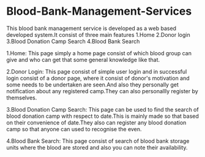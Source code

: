 # Blood-Bank-Management-Services
This blood bank management service is developed as a web based developed system.It consist of three main features 
1.Home 
2.Donor login
3.Blood Donation Camp Search
4.Blood Bank Search

1.Home:
      This page simply a home page consist of which blood group can give and who can get that some general knowledge like that. 

2.Donor Login:
      This page consist of simple user login and in successful login consist of a donor page, where it consist of donor's motivation and some needs to be undertaken are seen.And also they personally get notification about any registered camp.They can also personallly register by themselves.

3.Blood Donation Camp Search:
      This page can be used to find the search of blood donation camp with respect to date.This is mainly made so that based on their convenience of date.They also can register any blood donation camp so that anyone can used to recognise the even.

4.Blood Bank Search:
      This page consist of search of blood bank storage units where the blood are stored and also you can note their availability.
